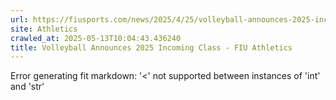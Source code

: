 ```yaml
---
url: https://fiusports.com/news/2025/4/25/volleyball-announces-2025-incoming-class.aspx
site: Athletics
crawled_at: 2025-05-13T10:04:43.436240
title: Volleyball Announces 2025 Incoming Class - FIU Athletics
---
```


Error generating fit markdown: '<' not supported between instances of 'int' and 'str'